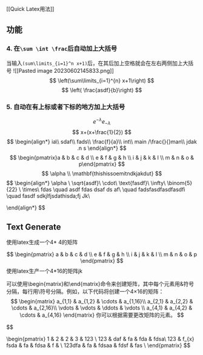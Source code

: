 [[Quick Latex用法]]
## 功能
### 4. 在`\sum \int \frac`后自动加上大括号
当输入`(sum\limits_{i=1}^n x+1)`后，在其后加上空格就会在左右两侧加上大括号
![[Pasted image 20230602145833.png]]
$$
\left(\sum\limits_{i=1}^{n} x+1\right)
$$
$$
\left( \frac{asdf}{b}\right)
$$
### 5. 自动在有上标或者下标的地方加上大括号
$$
e^{-\lambda}
e_{ -\lambda}
$$
$$
x+(x+\frac{1}{2})
$$
$$
\begin{align*}
ia\\
sdaf\\
fads\\
\frac{f}{a}\\
int\\ main /\frac{}{}man\\
jdak .n s
\end{align*}
$$
$$
\begin{pmatrix}a & b & c & d \\ e & f & g & h \\ i & j & k & l \\ m  & n & o & p\end{pmatrix}
$$
$$
\alpha \\
\mathbf{thishissoemitndkjakdut}
$$
$$
\begin{align*}
\alpha \\
\sqrt{asdf}\\
\cdot\\
\text{fasdf}\\
\infty\\
\binom{5}{22} \\
\times\\
fdas
\quad asdf fdas dsaf ds af\\
\quad fadsfasdfasdfasdfi \quad fasdf sdkjlfjsdathisda;fj Jk\\

\end{align*}
$$


## Text Generate
使用latex生成一个4* 4的矩阵


$$
\begin{pmatrix}
a & b & c & d \\
e & f & g & h \\
i & j & k & l \\
m & n & o & p
\end{pmatrix}
$$
使用latex生产一个4*16的矩阵jk

可以使用\begin{matrix}和\end{matrix}命令来创建矩阵，其中每个元素用&符号分隔，每行用\\符号分隔。例如，以下代码将创建一个4×16的矩阵：
$$
\begin{matrix}
a_{1,1} & a_{1,2} & \cdots & a_{1,16}\\
a_{2,1} & a_{2,2} & \cdots & a_{2,16}\\
\vdots  & \vdots  & \ddots & \vdots \\
a_{4,1} & a_{4,2} & \cdots & a_{4,16}
\end{matrix}
你可以根据需要更改矩阵的元素。
$$

$$

\begin{pmatrix} 1 & 2 & 2 & 3 & 123 \\ 123  & daf & fa & fda & fdsa\\ 123 & f_{x} fsda  & fa & fdsa & f & \\ 123dfa & fa & fdsaa & fdsf & fas \\ \end{pmatrix}
$$
